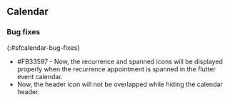 ## Calendar

### Bug fixes
{:#sfcalendar-bug-fixes}
* \#FB33597 - Now, the recurrence and spanned icons will be displayed properly when the recurrence appointment is spanned in the flutter event calendar.
* Now, the header icon will not be overlapped while hiding the calendar header.